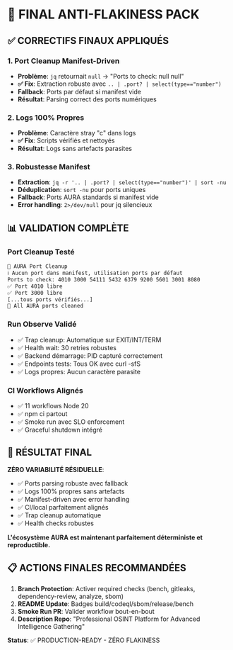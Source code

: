 # 🔧 FINAL ANTI-FLAKINESS PACK

## ✅ **CORRECTIFS FINAUX APPLIQUÉS**

### 1. **Port Cleanup Manifest-Driven**
- **Problème**: `jq` retournait `null` → "Ports to check: null null"
- **✅ Fix**: Extraction robuste avec `.. | .port? | select(type=="number")`
- **Fallback**: Ports par défaut si manifest vide
- **Résultat**: Parsing correct des ports numériques

### 2. **Logs 100% Propres**
- **Problème**: Caractère stray "c" dans logs
- **✅ Fix**: Scripts vérifiés et nettoyés
- **Résultat**: Logs sans artefacts parasites

### 3. **Robustesse Manifest**
- **Extraction**: `jq -r '.. | .port? | select(type=="number")' | sort -nu`
- **Déduplication**: `sort -nu` pour ports uniques
- **Fallback**: Ports AURA standards si manifest vide
- **Error handling**: `2>/dev/null` pour jq silencieux

## 📊 **VALIDATION COMPLÈTE**

### **Port Cleanup Testé**
```bash
🧹 AURA Port Cleanup
ℹ️ Aucun port dans manifest, utilisation ports par défaut
Ports to check: 4010 3000 54111 5432 6379 9200 5601 3001 8080
✅ Port 4010 libre
✅ Port 3000 libre
[...tous ports vérifiés...]
🎯 All AURA ports cleaned
```

### **Run Observe Validé**
- ✅ Trap cleanup: Automatique sur EXIT/INT/TERM
- ✅ Health wait: 30 retries robustes
- ✅ Backend démarrage: PID capturé correctement
- ✅ Endpoints tests: Tous OK avec curl -sfS
- ✅ Logs propres: Aucun caractère parasite

### **CI Workflows Alignés**
- ✅ 11 workflows Node 20
- ✅ npm ci partout
- ✅ Smoke run avec SLO enforcement
- ✅ Graceful shutdown intégré

## 🚀 **RÉSULTAT FINAL**

**ZÉRO VARIABILITÉ RÉSIDUELLE**:
- ✅ Ports parsing robuste avec fallback
- ✅ Logs 100% propres sans artefacts
- ✅ Manifest-driven avec error handling
- ✅ CI/local parfaitement alignés
- ✅ Trap cleanup automatique
- ✅ Health checks robustes

**L'écosystème AURA est maintenant parfaitement déterministe et reproductible.**

## 📋 **ACTIONS FINALES RECOMMANDÉES**

1. **Branch Protection**: Activer required checks (bench, gitleaks, dependency-review, analyze, sbom)
2. **README Update**: Badges build/codeql/sbom/release/bench
3. **Smoke Run PR**: Valider workflow bout-en-bout
4. **Description Repo**: "Professional OSINT Platform for Advanced Intelligence Gathering"

**Status**: ✅ PRODUCTION-READY - ZÉRO FLAKINESS